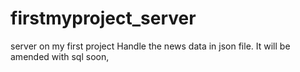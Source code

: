 # firstmyproject_server
server on my first project
Handle the news data in json file. It will be amended with sql soon,
